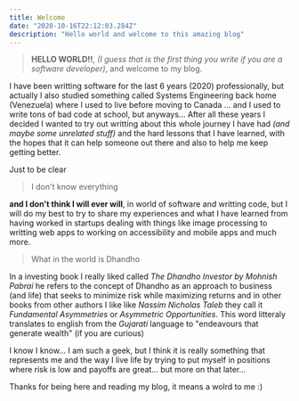 ```yaml
---
title: Welcome
date: "2020-10-16T22:12:03.284Z"
description: "Hello world and welcome to this amazing blog"
---
```


> **HELLO WORLD!!**, _(I guess that is the first thing you write if you are a software developer)_, and welcome to my blog.

I have been writting software for the last 6 years (2020) professionally, but actually I also studied something called Systems Engineering back home (Venezuela) where I used to live before moving to Canada ... and I used to write tons of bad code at school, but anyways... After all these years I decided I wanted to try out writting about this whole journey I have had _(and maybe some unrelated stuff)_ and the hard lessons that I have learned, with the hopes that it can help someone out there and also to help me keep getting better.

Just to be clear

> I don't know everything

**and I don't think I will ever will**, in world of software and writting code, but I will do my best to try to share my experiences and what I have learned from having worked in startups dealing with things like image processing to writting web apps to working on accessibility and mobile apps and much more.

> What in the world is Dhandho

In a investing book I really liked called _The Dhandho Investor by Mohnish Pabrai_ he refers to the concept of Dhandho as an approach to business (and life) that seeks to minimize risk while maximizing returns and in other books from other authors I like like _Nassim Nicholas Taleb_ they call it _Fundamental Asymmetries_ or _Asymmetric Opportunities_. This word litteraly translates to english from the _Gujarati_ language to "endeavours that generate wealth" (if you are curious)

I know I know... I am such a geek, but I think it is really something that represents me and the way I live life by trying to put myself in positions where risk is low and payoffs are great... but more on that later...

Thanks for being here and reading my blog, it means a wolrd to me :)
